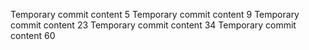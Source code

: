 Temporary commit content 5
Temporary commit content 9
Temporary commit content 23
Temporary commit content 34
Temporary commit content 60
